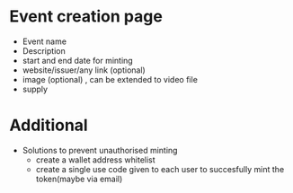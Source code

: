 # Event creation page

- Event name
- Description
- start and end date for minting
- website/issuer/any link (optional)
- image (optional) , can be extended to video file
- supply


# Additional
- Solutions to prevent unauthorised minting
  - create a wallet address whitelist
  - create a single use code given to each user to succesfully mint the token(maybe via email)
